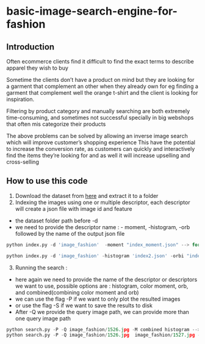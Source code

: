 # basic-image-search-engine-for-fashion
## Introduction

Often ecommerce clients find it difficult to  find the exact terms to describe apparel  they wish to buy

Sometime the clients don’t have a product  on mind but they are looking for a garment that complement an other when they already own for eg finding a garment that complement well the orange t-shirt and the client is looking for inspiration.

Filtering by product category and manually searching are both extremely time-consuming, and sometimes not successful specially in big webshops that often mis categorize their products

The above problems can be solved by allowing an inverse image search which will  improve customer’s shopping experience
 This have the potential to increase the conversion rate, as customers can quickly and interactively find the items they’re looking for and as well it will increase upselling and cross-selling 
 
 ## How to use this code
 
 1. Download the dataset from [here](https://www.kaggle.com/datasets/paramaggarwal/fashion-product-images-dataset) and extract it to a folder
 2. Indexing the images using one or multiple descriptor, each descriptor will create a json file with image id and feature 
  * the dataset folder path before -d
  * we need to provide the descriptor name : - moment, -histogram, -orb followed by the name of the output json file
  
```python
python index.py -d 'image_fashion'  -moment "index_moment.json" --> for one descriptor 

python index.py -d 'image_fashion' -histogram 'index2.json' -orbi "index_orb.json" --> for multiple descriptor 
```
 3. Running the search : 
  * here again we need to provide the name of the descriptor or descriptors we want to use, possible options are : histogram, color moment, orb, and combined(combining color moment and orb)
  * we can use the flag -P if we want to only plot the resulted images
  * or use the flag -S if we want to save the results to disk
  * After -Q we provide the query image path, we can provide more than one query image path 
 
 ```python
 python search.py -P -Q image_fashion/1526.jpg -M combined histogram --> two descriptor histogram abd combined and we plot them only
 python search.py -P -Q image_fashion/1526.jpg  image_fashion/1527.jpg -M histogram --> one descriptor histogram abd combined and we plot them only
 ```

